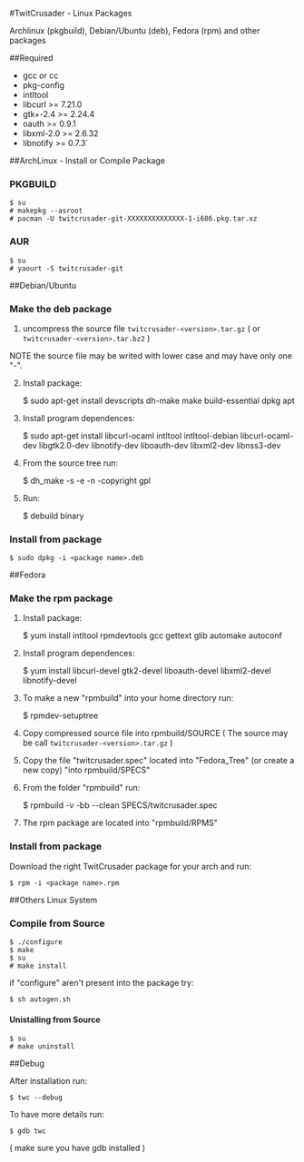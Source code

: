 #TwitCrusader - Linux Packages

Archlinux (pkgbuild), Debian/Ubuntu (deb), Fedora (rpm) and other packages

##Required

* gcc or cc
* pkg-config
* intltool
* libcurl >= 7.21.0
* gtk+-2.4 >= 2.24.4
* oauth >= 0.9.1
* libxml-2.0 >= 2.6.32
* libnotify >= 0.7.3`


##ArchLinux - Install or Compile Package

### PKGBUILD
    $ su
    # makepkg --asroot
    # pacman -U twitcrusader-git-XXXXXXXXXXXXXX-1-i686.pkg.tar.xz

### AUR
    $ su
    # yaourt -S twitcrusader-git


##Debian/Ubuntu

### Make the deb package

1) uncompress the source file `twitcrusader-<version>.tar.gz` ( or `twitcrusader-<version>.tar.bz2` )

NOTE the source file may be writed with lower case and may have only one  "-". 

2) Install package:

    $ sudo apt-get install devscripts dh-make make build-essential dpkg apt

3) Install program dependences:

    $ sudo apt-get install libcurl-ocaml intltool intltool-debian libcurl-ocaml-dev libgtk2.0-dev libnotify-dev liboauth-dev libxml2-dev libnss3-dev

4) From the source tree run:

    $ dh_make -s -e <email address> -n -copyright gpl

5) Run:

    $ debuild binary 

### Install from package

    $ sudo dpkg -i <package name>.deb


##Fedora

### Make the rpm package


1) Install package:  

    $ yum install intltool rpmdevtools gcc gettext glib automake autoconf
    
2) Install program dependences: 

    $ yum install libcurl-devel gtk2-devel liboauth-devel libxml2-devel libnotify-devel

2) To make a new "rpmbuild" into your home directory run:

    $ rpmdev-setuptree

3) Copy compressed source file into rpmbuild/SOURCE
	( The source may be call `twitcrusader-<version>.tar.gz` )

4) Copy the file "twitcrusader.spec" located into "Fedora_Tree" (or create a new copy) "into rpmbuild/SPECS"

5) From the folder "rpmbuild" run:

    $ rpmbuild -v -bb --clean SPECS/twitcrusader.spec

6) The rpm package are located into "rpmbuild/RPMS"


### Install from package

Download the right TwitCrusader package for your arch and run:

    $ rpm -i <package name>.rpm

##Others Linux System

### Compile from Source
    $ ./configure
    $ make
    $ su
    # make install

if "configure" aren't present into the package try:

    $ sh autogen.sh

#### Unistalling from Source
    $ su
    # make uninstall
    
    
##Debug

After installation run:

    $ twc --debug

To have more details run:

    $ gdb twc

( make sure you have gdb installed )
